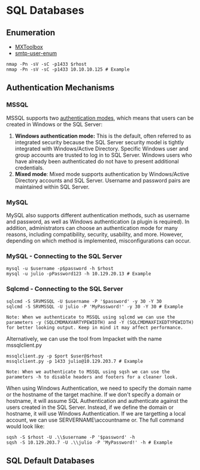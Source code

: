 #  SQL Databases
## Enumeration
 * [MXToolbox](https://mxtoolbox.com/)
 * [smtp-user-enum](https://github.com/pentestmonkey/smtp-user-enum)

```
nmap -Pn -sV -sC -p1433 $rhost
nmap -Pn -sV -sC -p1433 10.10.10.125 # Example
```
## Authentication Mechanisms

### MSSQL

MSSQL supports two [authentication modes](https://learn.microsoft.com/en-us/sql/connect/ado-net/sql/authentication-sql-server?view=sql-server-ver16), which means that users can be created in Windows or the SQL Server:
1. **Windows authentication mode:** This is the default, often referred to as integrated security because the SQL Server security model is tightly integrated with Windows/Active Directory. Specific Windows user and group accounts are trusted to log in to SQL Server. Windows users who have already been authenticated do not have to present additional credentials. 
2. **Mixed mode**: Mixed mode supports authentication by Windows/Active Directory accounts and SQL Server. Username and password pairs are maintained within SQL Server.

### MySQL
MySQL also supports different authentication methods, such as username and password, as well as Windows authentication (a plugin is required). In addition, administrators can choose an authentication mode for many reasons, including compatibility, security, usability, and more. However, depending on which method is implemented, misconfigurations can occur.

### MySQL - Connecting to the SQL Server

```
mysql -u $username -p$password -h $rhost
mysql -u julio -pPassword123 -h 10.129.20.13 # Example
```

### Sqlcmd - Connecting to the SQL Server

```
sqlcmd -S SRVMSSQL -U $username -P '$password' -y 30 -Y 30
sqlcmd -S SRVMSSQL -U julio -P 'MyPassword!' -y 30 -Y 30 # Example

Note: When we authenticate to MSSQL using sqlcmd we can use the parameters -y (SQLCMDMAXVARTYPEWIDTH) and -Y (SQLCMDMAXFIXEDTYPEWIDTH) for better looking output. Keep in mind it may affect performance.
```
Alternatively, we can use the tool from Impacket with the name mssqlclient.py
```
mssqlclient.py -p $port $user@$rhost
mssqlclient.py -p 1433 julio@10.129.203.7 # Example

Note: When we authenticate to MSSQL using sqsh we can use the parameters -h to disable headers and footers for a cleaner look.
```
When using Windows Authentication, we need to specify the domain name or the hostname of the target machine. If we don't specify a domain or hostname, it will assume SQL Authentication and authenticate against the users created in the SQL Server. Instead, if we define the domain or hostname, it will use Windows Authentication. If we are targetting a local account, we can use SERVERNAME\\accountname or. The full command would look like:
```
sqsh -S $rhost -U .\\$username -P '$password' -h
sqsh -S 10.129.203.7 -U .\\julio -P 'MyPassword!' -h # Example
```

## SQL Default Databases




